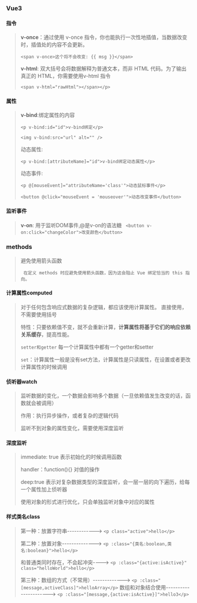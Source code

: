 ### Vue3

#### 指令
> **v-once**：通过使用 v-once 指令，你也能执行一次性地插值，当数据改变时，插值处的内容不会更新。
> 
> `<span v-once>这个将不会改变: {{ msg }}</span>`
> 
> **v-html**: 双大括号会将数据解释为普通文本，而非 HTML 代码。为了输出真正的 HTML，你需要使用v-html 指令
> 
> `<span v-html="rawHtml"></span></p>`

#### 属性
> **v-bind**:绑定属性的内容
> 
> `<p v-bind:id="id">v-bind绑定</p>`
> 
> `<img v-bind:src="url" alt="" />`
> 
> 动态属性:
> 
> `<p v-bind:[attributeName]="id">v-bind绑定动态属性</p>`
> 
> 动态事件:
> 
> `<p @[mouseEvent]="attributeName='class'">动态鼠标事件</p>`
> 
> `<button @click="mouseEvent = 'mouseover'">动态改变事件</button>`
  
#### 监听事件
> **v-on**: 用于监听DOM事件,@是v-on的语法糖
> ` <button v-on:click="changeColor">改变颜色</button>`

### methods
> 避免使用箭头函数
> 
> ` 在定义 methods 时应避免使用箭头函数，因为这会阻止 Vue 绑定恰当的 this 指向。`

#### 计算属性**computed**
> 对于任何包含响应式数据的复杂逻辑，都应该使用计算属性。  直接使用，不需要使用括号
> 
> 特性：只要依赖值不变，就不会重新计算，**计算属性将基于它们的响应依赖关系缓存**，提高性能。
> 
> `setter和getter`
> 每一个计算属性中都有一个getter和setter
> 
> `set`：计算属性一般是没有set方法，计算属性是只读属性，在设置或者更改计算属性的时候调用

#### 侦听器**watch**
> 监听数据的变化，一个数据会影响多个数据（一旦依赖值发生改变的话，函数就会被调用）
> 
> 作用：执行异步操作，或者复杂的逻辑代码
> 
> 监听不到对象的属性变化，需要使用深度监听

#### 深度监听
> immediate: true 表示初始化的时候调用函数
> 
> handler：function(){}  对值的操作
> 
> deep:true  表示对复杂数据类型的深度监听，会一层一层的向下遍历，给每一个属性加上侦听器
> 
> 使用对象的形式进行优化，只会单独监听对象中对应的属性

#### 样式类名class
> 第一种：放置字符串------------>  `<p class="active">hello</p>`
> 
> 第二种：放置对象-------------->  `<p :class="{类名:boolean,类名:boolean}">hello</p>`
> 
> 和普通类同时存在，不会起冲突----> `<p :class="{active:isActive}" class="helloWorld">hello</p>`
> 
> 第三种：数组的方式（不常用）-------------> `<p :class="[message,activeClass]">helloArray</p>`
> 数组和对象结合使用----------------------> `<p :class="[message,{active:isActive}]">hello3</p>`

